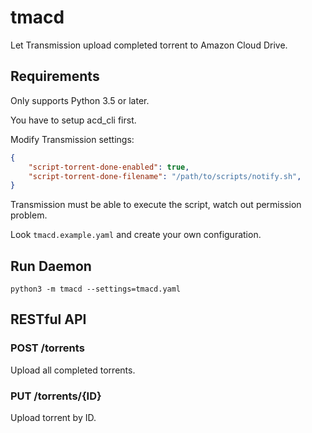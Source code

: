 # tmacd

Let Transmission upload completed torrent to Amazon Cloud Drive.

## Requirements

Only supports Python 3.5 or later.

You have to setup acd_cli first.

Modify Transmission settings:

```json
{
    "script-torrent-done-enabled": true,
    "script-torrent-done-filename": "/path/to/scripts/notify.sh",
}
```

Transmission must be able to execute the script, watch out permission problem.

Look `tmacd.example.yaml` and create your own configuration.

## Run Daemon

```shell
python3 -m tmacd --settings=tmacd.yaml
```

## RESTful API

### POST /torrents

Upload all completed torrents.

### PUT /torrents/{ID}

Upload torrent by ID.
